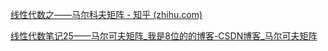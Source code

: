 [线性代数之——马尔科夫矩阵 - 知乎 (zhihu.com)](https://zhuanlan.zhihu.com/p/93841032)

[线性代数笔记25——马尔可夫矩阵_我是8位的的博客-CSDN博客_马尔可夫矩阵](https://blog.csdn.net/sunbobosun56801/article/details/103140446)